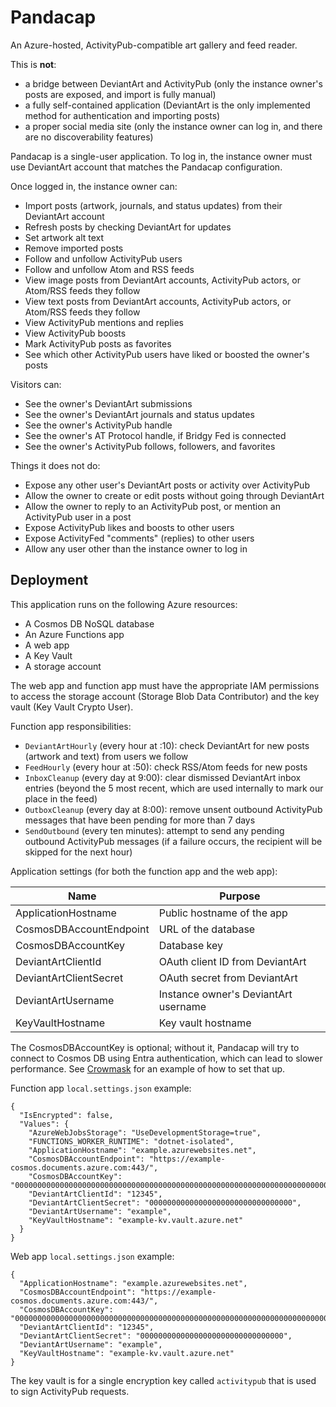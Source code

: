# Pandacap

An Azure-hosted, ActivityPub-compatible art gallery and feed reader.

This is **not**:
* a bridge between DeviantArt and ActivityPub (only the instance owner's posts are exposed, and import is fully manual)
* a fully self-contained application (DeviantArt is the only implemented method for authentication and importing posts)
* a proper social media site (only the instance owner can log in, and there are no discoverability features)

Pandacap is a single-user application.
To log in, the instance owner must use DeviantArt account that matches the Pandacap configuration.

Once logged in, the instance owner can:

* Import posts (artwork, journals, and status updates) from their DeviantArt account
* Refresh posts by checking DeviantArt for updates
* Set artwork alt text
* Remove imported posts
* Follow and unfollow ActivityPub users
* Follow and unfollow Atom and RSS feeds
* View image posts from DeviantArt accounts, ActivityPub actors, or Atom/RSS feeds they follow
* View text posts from DeviantArt accounts, ActivityPub actors, or Atom/RSS feeds they follow
* View ActivityPub mentions and replies
* View ActivityPub boosts
* Mark ActivityPub posts as favorites
* See which other ActivityPub users have liked or boosted the owner's posts

Visitors can:

* See the owner's DeviantArt submissions
* See the owner's DeviantArt journals and status updates
* See the owner's ActivityPub handle
* See the owner's AT Protocol handle, if Bridgy Fed is connected
* See the owner's ActivityPub follows, followers, and favorites

Things it does not do:

* Expose any other user's DeviantArt posts or activity over ActivityPub
* Allow the owner to create or edit posts without going through DeviantArt
* Allow the owner to reply to an ActivityPub post, or mention an ActivityPub user in a post
* Expose ActivityPub likes and boosts to other users
* Expose ActivityFed "comments" (replies) to other users
* Allow any user other than the instance owner to log in

## Deployment

This application runs on the following Azure resources:

* A Cosmos DB NoSQL database
* An Azure Functions app
* A web app
* A Key Vault
* A storage account

The web app and function app must have the appropriate IAM permissions to access the storage account (Storage Blob Data Contributor) and the key vault (Key Vault Crypto User).

Function app responsibilities:

* `DeviantArtHourly` (every hour at :10): check DeviantArt for new posts (artwork and text) from users we follow
* `FeedHourly` (every hour at :50): check RSS/Atom feeds for new posts
* `InboxCleanup` (every day at 9:00): clear dismissed DeviantArt inbox entries (beyond the 5 most recent, which are used internally to mark our place in the feed)
* `OutboxCleanup` (every day at 8:00): remove unsent outbound ActivityPub messages that have been pending for more than 7 days
* `SendOutbound` (every ten minutes): attempt to send any pending outbound ActivityPub messages (if a failure occurs, the recipient will be skipped for the next hour)

Application settings (for both the function app and the web app):

| Name                    | Purpose                        
| ----------------------- | -------------------------------------
| ApplicationHostname     | Public hostname of the app
| CosmosDBAccountEndpoint | URL of the database
| CosmosDBAccountKey      | Database key
| DeviantArtClientId      | OAuth client ID from DeviantArt
| DeviantArtClientSecret  | OAuth secret from DeviantArt
| DeviantArtUsername      | Instance owner's DeviantArt username
| KeyVaultHostname        | Key vault hostname

The CosmosDBAccountKey is optional; without it, Pandacap will try to connect
to Cosmos DB using Entra authentication, which can lead to slower performance.
See [Crowmask](https://github.com/IsaacSchemm/Crowmask/) for an example of how
to set that up.

Function app `local.settings.json` example:

    {
      "IsEncrypted": false,
      "Values": {
        "AzureWebJobsStorage": "UseDevelopmentStorage=true",
        "FUNCTIONS_WORKER_RUNTIME": "dotnet-isolated",
        "ApplicationHostname": "example.azurewebsites.net",
        "CosmosDBAccountEndpoint": "https://example-cosmos.documents.azure.com:443/",
        "CosmosDBAccountKey": "00000000000000000000000000000000000000000000000000000000000000000000000000000000000000==",
        "DeviantArtClientId": "12345",
        "DeviantArtClientSecret": "00000000000000000000000000000000",
        "DeviantArtUsername": "example",
        "KeyVaultHostname": "example-kv.vault.azure.net"
      }
    }

Web app `local.settings.json` example:

    {
      "ApplicationHostname": "example.azurewebsites.net",
      "CosmosDBAccountEndpoint": "https://example-cosmos.documents.azure.com:443/",
      "CosmosDBAccountKey": "00000000000000000000000000000000000000000000000000000000000000000000000000000000000000==",
      "DeviantArtClientId": "12345",
      "DeviantArtClientSecret": "00000000000000000000000000000000",
      "DeviantArtUsername": "example",
      "KeyVaultHostname": "example-kv.vault.azure.net"
    }

The key vault is for a single encryption key called `activitypub` that is used
to sign ActivityPub requests.
